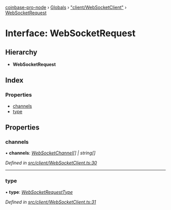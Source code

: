 [coinbase-pro-node](../README.md) › [Globals](../globals.md) › ["client/WebSocketClient"](../modules/_client_websocketclient_.md) › [WebSocketRequest](_client_websocketclient_.websocketrequest.md)

# Interface: WebSocketRequest

## Hierarchy

- **WebSocketRequest**

## Index

### Properties

- [channels](_client_websocketclient_.websocketrequest.md#channels)
- [type](_client_websocketclient_.websocketrequest.md#type)

## Properties

### channels

• **channels**: _[WebSocketChannel](_client_websocketclient_.websocketchannel.md)[] | string[]_

_Defined in [src/client/WebSocketClient.ts:30](https://github.com/bennyn/coinbase-pro-node/blob/64d8e93/src/client/WebSocketClient.ts#L30)_

---

### type

• **type**: _[WebSocketRequestType](../enums/_client_websocketclient_.websocketrequesttype.md)_

_Defined in [src/client/WebSocketClient.ts:31](https://github.com/bennyn/coinbase-pro-node/blob/64d8e93/src/client/WebSocketClient.ts#L31)_
